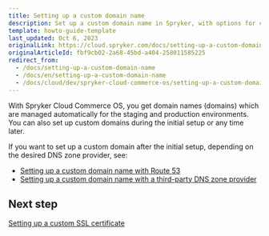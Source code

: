 ```yaml
---
title: Setting up a custom domain name
description: Set up a custom domain name in Spryker, with options for configuring domains using Route 53 or third-party DNS providers for staging and production
template: howto-guide-template
last_updated: Oct 6, 2023
originalLink: https://cloud.spryker.com/docs/setting-up-a-custom-domain-name
originalArticleId: fbf9cb02-2a68-45bd-a404-258011585225
redirect_from:
  - /docs/setting-up-a-custom-domain-name
  - /docs/en/setting-up-a-custom-domain-name
  - /docs/cloud/dev/spryker-cloud-commerce-os/setting-up-a-custom-domain-name/setting-up-a-custom-domain-name.html
---
```


With Spryker Cloud Commerce OS, you get domain names (domains) which are managed automatically for the staging and production environments. You can also set up custom domains during the initial setup or any time later.

If you want to set up a custom domain after the initial setup, depending on the desired DNS zone provider, see:

* [Setting up a custom domain name with Route 53](/docs/ca/dev/set-up-a-custom-domain-name/set-up-a-custom-domain-name-with-route-53.html)
* [Setting up a custom domain name with a third-party DNS zone provider](/docs/ca/dev/set-up-a-custom-domain-name/set-up-a-custom-domain-name-with-a-third-party-dns-zone-provider.html)

## Next step

[Setting up a custom SSL certificate](/docs/ca/dev/setting-up-a-custom-ssl-certificate.html)
